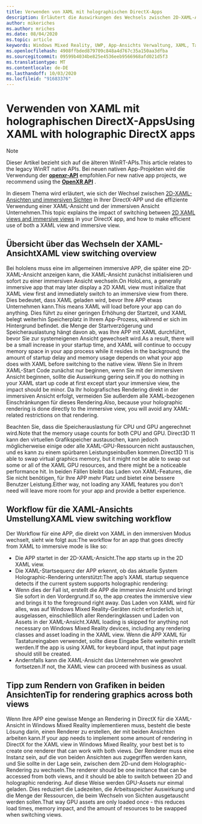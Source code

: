 ```yaml
---
title: Verwenden von XAML mit holographischen DirectX-Apps
description: Erläutert die Auswirkungen des Wechsels zwischen 2D-XAML-Ansichten und immersiven Sichten in Ihrer DirectX-App sowie die effiziente Verwendung einer XAML-Ansicht und einer immersiven Ansicht.
author: mikeriches
ms.author: mriches
ms.date: 08/04/2020
ms.topic: article
keywords: Windows Mixed Reality, UWP, App-Ansichts Verwaltung, XAML, Tastatur, Exemplarische Vorgehensweise, DirectX
ms.openlocfilehash: 4908ffbded879709c848a4d767c35a150aa3dfba
ms.sourcegitcommit: 09599b4034be825e4536eeb9566968afd021d5f3
ms.translationtype: MT
ms.contentlocale: de-DE
ms.lasthandoff: 10/03/2020
ms.locfileid: "91683376"
---
```

# <a name="using-xaml-with-holographic-directx-apps"></a><span data-ttu-id="5d188-104">Verwenden von XAML mit holographischen DirectX-Apps</span><span class="sxs-lookup"><span data-stu-id="5d188-104">Using XAML with holographic DirectX apps</span></span>

> [!NOTE]
> <span data-ttu-id="5d188-105">Dieser Artikel bezieht sich auf die älteren WinRT-APIs.</span><span class="sxs-lookup"><span data-stu-id="5d188-105">This article relates to the legacy WinRT native APIs.</span></span>  <span data-ttu-id="5d188-106">Bei neuen nativen App-Projekten wird die Verwendung der **[openxr-API](../native/openxr-getting-started.md)** empfohlen.</span><span class="sxs-lookup"><span data-stu-id="5d188-106">For new native app projects, we recommend using the **[OpenXR API](../native/openxr-getting-started.md)** .</span></span>

<span data-ttu-id="5d188-107">In diesem Thema wird erläutert, wie sich der Wechsel zwischen [2D-XAML-Ansichten und immersiven Sichten](../../design/app-views.md) in Ihrer DirectX-APP und die effiziente Verwendung einer XAML-Ansicht und der immersiven Ansicht Unternehmen.</span><span class="sxs-lookup"><span data-stu-id="5d188-107">This topic explains the impact of switching between [2D XAML views and immersive views](../../design/app-views.md) in your DirectX app, and how to make efficient use of both a XAML view and immersive view.</span></span>

## <a name="xaml-view-switching-overview"></a><span data-ttu-id="5d188-108">Übersicht über das Wechseln der XAML-Ansicht</span><span class="sxs-lookup"><span data-stu-id="5d188-108">XAML view switching overview</span></span>

<span data-ttu-id="5d188-109">Bei hololens muss eine im allgemeinen immersive APP, die später eine 2D-XAML-Ansicht anzeigen kann, die XAML-Ansicht zunächst initialisieren und sofort zu einer immersiven Ansicht wechseln.</span><span class="sxs-lookup"><span data-stu-id="5d188-109">On HoloLens, a generally immersive app that may later display a 2D XAML view must initialize that XAML view first and immediately switch to an immersive view from there.</span></span> <span data-ttu-id="5d188-110">Dies bedeutet, dass XAML geladen wird, bevor Ihre APP etwas Unternehmen kann.</span><span class="sxs-lookup"><span data-stu-id="5d188-110">This means XAML will load before your app can do anything.</span></span> <span data-ttu-id="5d188-111">Dies führt zu einer geringen Erhöhung der Startzeit, und XAML belegt weiterhin Speicherplatz in Ihrem App-Prozess, während er sich im Hintergrund befindet. die Menge der Startverzögerung und Speicherauslastung hängt davon ab, was Ihre APP mit XAML durchführt, bevor Sie zur systemeigenen Ansicht gewechselt wird.</span><span class="sxs-lookup"><span data-stu-id="5d188-111">As a result, there will be a small increase in your startup time, and XAML will continue to occupy memory space in your app process while it resides in the background; the amount of startup delay and memory usage depends on what your app does with XAML before switching to the native view.</span></span> <span data-ttu-id="5d188-112">Wenn Sie in Ihrem XAML-Start Code zunächst nur beginnen, wenn Sie mit der immersiven Ansicht beginnen, sollte die Auswirkung gering sein.</span><span class="sxs-lookup"><span data-stu-id="5d188-112">If you do nothing in your XAML start up code at first except start your immersive view, the impact should be minor.</span></span> <span data-ttu-id="5d188-113">Da Ihr holografisches Rendering direkt in der immersiven Ansicht erfolgt, vermeiden Sie außerdem alle XAML-bezogenen Einschränkungen für dieses Rendering.</span><span class="sxs-lookup"><span data-stu-id="5d188-113">Also, because your holographic rendering is done directly to the immersive view, you will avoid any XAML-related restrictions on that rendering.</span></span>

<span data-ttu-id="5d188-114">Beachten Sie, dass die Speicherauslastung für CPU und GPU angerechnet wird.</span><span class="sxs-lookup"><span data-stu-id="5d188-114">Note that the memory usage counts for both CPU and GPU.</span></span> <span data-ttu-id="5d188-115">Direct3D 11 kann den virtuellen Grafikspeicher austauschen, kann jedoch möglicherweise einige oder alle XAML-GPU-Ressourcen nicht austauschen, und es kann zu einem spürbaren Leistungseinbußen kommen.</span><span class="sxs-lookup"><span data-stu-id="5d188-115">Direct3D 11 is able to swap virtual graphics memory, but it might not be able to swap out some or all of the XAML GPU resources, and there might be a noticeable performance hit.</span></span> <span data-ttu-id="5d188-116">In beiden Fällen bleibt das Laden von XAML-Features, die Sie nicht benötigen, für Ihre APP mehr Platz und bietet eine bessere Benutzer Leistung.</span><span class="sxs-lookup"><span data-stu-id="5d188-116">Either way, not loading any XAML features you don't need will leave more room for your app and provide a better experience.</span></span>

## <a name="xaml-view-switching-workflow"></a><span data-ttu-id="5d188-117">Workflow für die XAML-Ansichts Umstellung</span><span class="sxs-lookup"><span data-stu-id="5d188-117">XAML view switching workflow</span></span>

<span data-ttu-id="5d188-118">Der Workflow für eine APP, die direkt von XAML in den immersiven Modus wechselt, sieht wie folgt aus:</span><span class="sxs-lookup"><span data-stu-id="5d188-118">The workflow for an app that goes directly from XAML to immersive mode is like so:</span></span>
* <span data-ttu-id="5d188-119">Die APP startet in der 2D-XAML-Ansicht.</span><span class="sxs-lookup"><span data-stu-id="5d188-119">The app starts up in the 2D XAML view.</span></span>
* <span data-ttu-id="5d188-120">Die XAML-Startsequenz der APP erkennt, ob das aktuelle System Holographic-Rendering unterstützt:</span><span class="sxs-lookup"><span data-stu-id="5d188-120">The app’s XAML startup sequence detects if the current system supports holographic rendering:</span></span>
* <span data-ttu-id="5d188-121">Wenn dies der Fall ist, erstellt die APP die immersive Ansicht und bringt Sie sofort in den Vordergrund.</span><span class="sxs-lookup"><span data-stu-id="5d188-121">If so, the app creates the immersive view and brings it to the foreground right away.</span></span> <span data-ttu-id="5d188-122">Das Laden von XAML wird für alles, was auf Windows Mixed Reality-Geräten nicht erforderlich ist, ausgelassen, einschließlich aller Renderingklassen und Laden von Assets in der XAML-Ansicht.</span><span class="sxs-lookup"><span data-stu-id="5d188-122">XAML loading is skipped for anything not necessary on Windows Mixed Reality devices, including any rendering classes and asset loading in the XAML view.</span></span> <span data-ttu-id="5d188-123">Wenn die APP XAML für Tastatureingaben verwendet, sollte diese Eingabe Seite weiterhin erstellt werden.</span><span class="sxs-lookup"><span data-stu-id="5d188-123">If the app is using XAML for keyboard input, that input page should still be created.</span></span>
* <span data-ttu-id="5d188-124">Andernfalls kann die XAML-Ansicht das Unternehmen wie gewohnt fortsetzen.</span><span class="sxs-lookup"><span data-stu-id="5d188-124">If not, the XAML view can proceed with business as usual.</span></span>

## <a name="tip-for-rendering-graphics-across-both-views"></a><span data-ttu-id="5d188-125">Tipp zum Rendern von Grafiken in beiden Ansichten</span><span class="sxs-lookup"><span data-stu-id="5d188-125">Tip for rendering graphics across both views</span></span>

<span data-ttu-id="5d188-126">Wenn Ihre APP eine gewisse Menge an Rendering in DirectX für die XAML-Ansicht in Windows Mixed Reality implementieren muss, besteht die beste Lösung darin, einen Renderer zu erstellen, der mit beiden Ansichten arbeiten kann.</span><span class="sxs-lookup"><span data-stu-id="5d188-126">If your app needs to implement some amount of rendering in DirectX for the XAML view in Windows Mixed Reality, your best bet is to create one renderer that can work with both views.</span></span> <span data-ttu-id="5d188-127">Der Renderer muss eine Instanz sein, auf die von beiden Ansichten aus zugegriffen werden kann, und Sie sollte in der Lage sein, zwischen dem 2D-und dem Holographic-Rendering zu wechseln.</span><span class="sxs-lookup"><span data-stu-id="5d188-127">The renderer should be one instance that can be accessed from both views, and it should be able to switch between 2D and holographic rendering.</span></span> <span data-ttu-id="5d188-128">Auf diese Weise werden GPU-Assets nur einmal geladen. Dies reduziert die Ladezeiten, die Arbeitsspeicher Auswirkung und die Menge der Ressourcen, die beim Wechseln von Sichten ausgetauscht werden sollen.</span><span class="sxs-lookup"><span data-stu-id="5d188-128">That way GPU assets are only loaded once - this reduces load times, memory impact, and the amount of resources to be swapped when switching views.</span></span>
